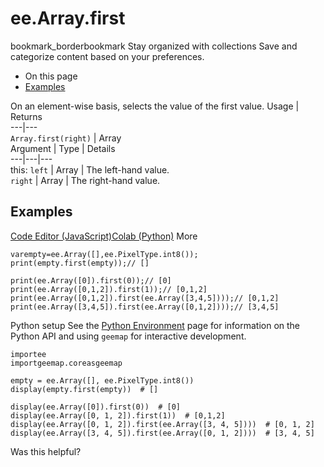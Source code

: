  
#  ee.Array.first
bookmark_borderbookmark Stay organized with collections  Save and categorize content based on your preferences.
  * On this page
  * [Examples](https://developers.google.com/earth-engine/apidocs/ee-array-first#examples)


On an element-wise basis, selects the value of the first value.
Usage | Returns  
---|---  
`Array.first(right)` | Array  
Argument | Type | Details  
---|---|---  
this: `left` | Array | The left-hand value.  
`right` | Array | The right-hand value.  
## Examples
[Code Editor (JavaScript)](https://developers.google.com/earth-engine/apidocs/ee-array-first#code-editor-javascript-sample)[Colab (Python)](https://developers.google.com/earth-engine/apidocs/ee-array-first#colab-python-sample) More
```
varempty=ee.Array([],ee.PixelType.int8());
print(empty.first(empty));// []

print(ee.Array([0]).first(0));// [0]
print(ee.Array([0,1,2]).first(1));// [0,1,2]
print(ee.Array([0,1,2]).first(ee.Array([3,4,5])));// [0,1,2]
print(ee.Array([3,4,5]).first(ee.Array([0,1,2])));// [3,4,5]
```
Python setup
See the [ Python Environment](https://developers.google.com/earth-engine/guides/python_install) page for information on the Python API and using `geemap` for interactive development.
```
importee
importgeemap.coreasgeemap
```
```
empty = ee.Array([], ee.PixelType.int8())
display(empty.first(empty))  # []

display(ee.Array([0]).first(0))  # [0]
display(ee.Array([0, 1, 2]).first(1))  # [0,1,2]
display(ee.Array([0, 1, 2]).first(ee.Array([3, 4, 5])))  # [0, 1, 2]
display(ee.Array([3, 4, 5]).first(ee.Array([0, 1, 2])))  # [3, 4, 5]
```

Was this helpful?
